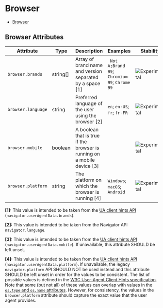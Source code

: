 <!--- Hugo front matter used to generate the website version of this page:
--->

# Browser

- [Browser](#browser)

## Browser Attributes

| Attribute          | Type     | Description                                                             | Examples                                      | Stability                                                        |
| ------------------ | -------- | ----------------------------------------------------------------------- | --------------------------------------------- | ---------------------------------------------------------------- |
| `browser.brands`   | string[] | Array of brand name and version separated by a space [1]                | ` Not A;Brand 99`; `Chromium 99`; `Chrome 99` | ![Experimental](https://img.shields.io/badge/-experimental-blue) |
| `browser.language` | string   | Preferred language of the user using the browser [2]                    | `en`; `en-US`; `fr`; `fr-FR`                  | ![Experimental](https://img.shields.io/badge/-experimental-blue) |
| `browser.mobile`   | boolean  | A boolean that is true if the browser is running on a mobile device [3] |                                               | ![Experimental](https://img.shields.io/badge/-experimental-blue) |
| `browser.platform` | string   | The platform on which the browser is running [4]                        | `Windows`; `macOS`; `Android`                 | ![Experimental](https://img.shields.io/badge/-experimental-blue) |

**[1]:** This value is intended to be taken from the [UA client hints API](https://wicg.github.io/ua-client-hints/#interface) (`navigator.userAgentData.brands`).

**[2]:** This value is intended to be taken from the Navigator API `navigator.language`.

**[3]:** This value is intended to be taken from the [UA client hints API](https://wicg.github.io/ua-client-hints/#interface) (`navigator.userAgentData.mobile`). If unavailable, this attribute SHOULD be left unset.

**[4]:** This value is intended to be taken from the [UA client hints API](https://wicg.github.io/ua-client-hints/#interface) (`navigator.userAgentData.platform`). If unavailable, the legacy `navigator.platform` API SHOULD NOT be used instead and this attribute SHOULD be left unset in order for the values to be consistent.
The list of possible values is defined in the [W3C User-Agent Client Hints specification](https://wicg.github.io/ua-client-hints/#sec-ch-ua-platform). Note that some (but not all) of these values can overlap with values in the [`os.type` and `os.name` attributes](./os.md). However, for consistency, the values in the `browser.platform` attribute should capture the exact value that the user agent provides.
